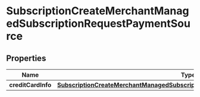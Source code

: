 

# SubscriptionCreateMerchantManagedSubscriptionRequestPaymentSource


## Properties

| Name | Type | Description | Notes |
|------------ | ------------- | ------------- | -------------|
|**creditCardInfo** | [**SubscriptionCreateMerchantManagedSubscriptionRequestPaymentSourceCreditCardInfo**](SubscriptionCreateMerchantManagedSubscriptionRequestPaymentSourceCreditCardInfo.md) |  |  [optional] |



